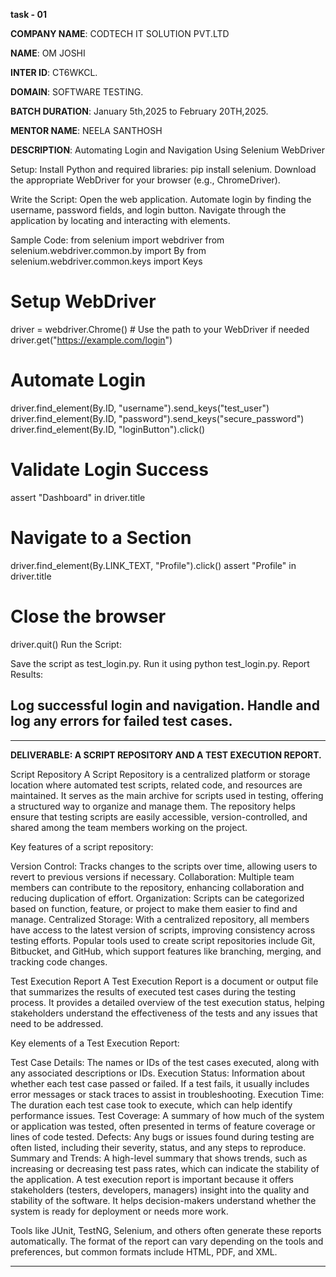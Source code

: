 **task - 01**

**COMPANY NAME**: CODTECH IT SOLUTION PVT.LTD

**NAME**: OM JOSHI

**INTER ID**: CT6WKCL.

**DOMAIN**: SOFTWARE TESTING.

**BATCH DURATION**: January 5th,2025 to February 20TH,2025.

**MENTOR NAME**: NEELA SANTHOSH

**DESCRIPTION**:  Automating Login and Navigation Using Selenium WebDriver

Setup:
Install Python and required libraries: pip install selenium.
Download the appropriate WebDriver for your browser (e.g., ChromeDriver).

Write the Script:
Open the web application.
Automate login by finding the username, password fields, and login button.
Navigate through the application by locating and interacting with elements.

Sample Code:
from selenium import webdriver
from selenium.webdriver.common.by import By
from selenium.webdriver.common.keys import Keys

# Setup WebDriver
driver = webdriver.Chrome()  # Use the path to your WebDriver if needed
driver.get("https://example.com/login")

# Automate Login
driver.find_element(By.ID, "username").send_keys("test_user")
driver.find_element(By.ID, "password").send_keys("secure_password")
driver.find_element(By.ID, "loginButton").click()

# Validate Login Success
assert "Dashboard" in driver.title

# Navigate to a Section
driver.find_element(By.LINK_TEXT, "Profile").click()
assert "Profile" in driver.title

# Close the browser
driver.quit()
Run the Script:

Save the script as test_login.py.
Run it using python test_login.py.
Report Results:

Log successful login and navigation.
Handle and log any errors for failed test cases.
-----------------------------------------------------
---------------------------------------------------
**DELIVERABLE: A SCRIPT REPOSITORY AND A TEST EXECUTION REPORT.**

Script Repository
A Script Repository is a centralized platform or storage location where automated test scripts, related code, and resources are maintained. It serves as the main archive for scripts used in testing, offering a structured way to organize and manage them. The repository helps ensure that testing scripts are easily accessible, version-controlled, and shared among the team members working on the project.

Key features of a script repository:

Version Control: Tracks changes to the scripts over time, allowing users to revert to previous versions if necessary.
Collaboration: Multiple team members can contribute to the repository, enhancing collaboration and reducing duplication of effort.
Organization: Scripts can be categorized based on function, feature, or project to make them easier to find and manage.
Centralized Storage: With a centralized repository, all members have access to the latest version of scripts, improving consistency across testing efforts.
Popular tools used to create script repositories include Git, Bitbucket, and GitHub, which support features like branching, merging, and tracking code changes.

Test Execution Report
A Test Execution Report is a document or output file that summarizes the results of executed test cases during the testing process. It provides a detailed overview of the test execution status, helping stakeholders understand the effectiveness of the tests and any issues that need to be addressed.

Key elements of a Test Execution Report:

Test Case Details: The names or IDs of the test cases executed, along with any associated descriptions or IDs.
Execution Status: Information about whether each test case passed or failed. If a test fails, it usually includes error messages or stack traces to assist in troubleshooting.
Execution Time: The duration each test case took to execute, which can help identify performance issues.
Test Coverage: A summary of how much of the system or application was tested, often presented in terms of feature coverage or lines of code tested.
Defects: Any bugs or issues found during testing are often listed, including their severity, status, and any steps to reproduce.
Summary and Trends: A high-level summary that shows trends, such as increasing or decreasing test pass rates, which can indicate the stability of the application.
A test execution report is important because it offers stakeholders (testers, developers, managers) insight into the quality and stability of the software. It helps decision-makers understand whether the system is ready for deployment or needs more work.

Tools like JUnit, TestNG, Selenium, and others often generate these reports automatically. The format of the report can vary depending on the tools and preferences, but common formats include HTML, PDF, and XML.


----------------------------------------------------------------------------------------------------
